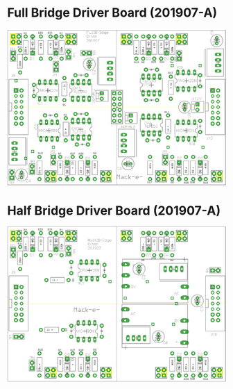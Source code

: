 
#  Full Bridge Driver Board (201907-A)

![FullBridgeDriverBoard](https://github.com/mackelec/StepInverter/blob/master/images/FullBridgeDriver_201907_Overlay.png)


#  Half Bridge Driver Board (201907-A)

![HalfBridgeDriverBoard](https://github.com/mackelec/StepInverter/blob/master/images/HalfBridgeDriver_201907_overlay.png)



